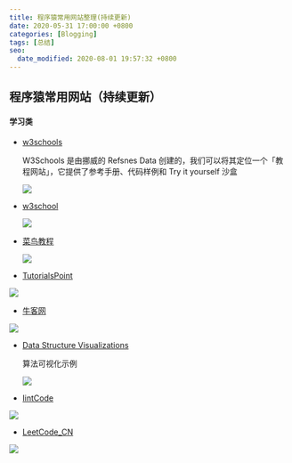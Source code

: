 ```yaml
---
title: 程序猿常用网站整理(持续更新)
date: 2020-05-31 17:00:00 +0800
categories: [Blogging]
tags: [总结]
seo:
  date_modified: 2020-08-01 19:57:32 +0800
---
```

##  程序猿常用网站（持续更新）



#### 学习类



- [w3schools](https://www.w3schools.com/default.asp)

  W3Schools 是由挪威的 Refsnes Data 创建的，我们可以将其定位一个「教程网站」，它提供了参考手册、代码样例和 Try it yourself 沙盒

  ![](https://i.loli.net/2020/05/31/GrwoVElbdfP1B47.png)

- [w3school](https://www.w3school.com.cn/index.html)

  ![](https://i.loli.net/2020/05/31/Q61rHUb9oP5B7GK.png)



- [菜鸟教程](https://www.runoob.com/sql/sql-tutorial.html)

  ![](https://i.loli.net/2020/05/31/BLlOqdoVrRxfvZh.png)



- [TutorialsPoint](https://www.tutorialspoint.com/)

![](https://i.loli.net/2020/06/01/uJtC2Pc8eoIQAy7.png)

- [牛客网](https://www.nowcoder.com/)

![](https://i.loli.net/2020/06/01/bkG2NVTCtqjhwMY.png)

- [Data Structure Visualizations](https://www.cs.usfca.edu/~galles/visualization/Algorithms.html)

  算法可视化示例

  ![](https://i.loli.net/2020/06/01/Lz3fFTc7saMor4B.png)




- [IintCode](https://www.lintcode.com/)

![](https://i.loli.net/2020/06/14/NrLYEvneGidTRBP.png)



- [LeetCode_CN](https://leetcode-cn.com)

![](https://i.loli.net/2020/06/14/FY4f1uRbyXCPjTr.png)
